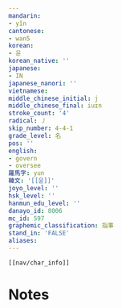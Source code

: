 ```yaml
---
mandarin:
- yǐn
cantonese:
- wan5
korean:
- 윤
korean_native: ''
japanese:
- IN
japanese_nanori: ''
vietnamese:
middle_chinese_initial: j
middle_chinese_final: iuɪn
stroke_count: '4'
radical: 丿
skip_number: 4-4-1
grade_level: 名
pos: ''
english:
- govern
- oversee
羅馬字: yun
韓文: '[[윤]]'
joyo_level: ''
hsk_level: ''
hanmun_edu_level: ''
danayo_id: 8006
mc_id: 597
graphemic_classification: 指事
stand_in: 'FALSE'
aliases:
---
```

```meta-bind-embed
[[nav/char_info]]
```

# Notes
